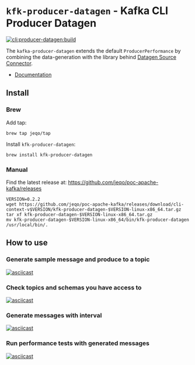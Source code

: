 # `kfk-producer-datagen` - Kafka CLI Producer Datagen

[![cli:producer-datagen:build](https://github.com/jeqo/poc-apache-kafka/actions/workflows/cli-kproducerdatagen-build.yml/badge.svg)](https://github.com/jeqo/poc-apache-kafka/actions/workflows/cli-kproducerdatagen-build.yml)

The `kafka-producer-datagen` extends the default `ProducerPerformance` by combining the data-generation with the library behind [Datagen Source Connector](https://github.com/confluentinc/kafka-connect-datagen).

- [Documentation](./docs/kfk-producer-datagen.adoc)

## Install

### Brew

Add tap:

```shell
brew tap jeqo/tap
```

Install `kfk-producer-datagen`:

```shell
brew install kfk-producer-datagen
```

### Manual

Find the latest release at: <https://github.com/jeqo/poc-apache-kafka/releases>

```shell
VERSION=0.2.2
wget https://github.com/jeqo/poc-apache-kafka/releases/download/cli-context-v$VERSION/kfk-producer-datagen-$VERSION-linux-x86_64.tar.gz
tar xf kfk-producer-datagen-$VERSION-linux-x86_64.tar.gz
mv kfk-producer-datagen-$VERSION-linux-x86_64/bin/kfk-producer-datagen /usr/local/bin/.
```

## How to use

### Generate sample message and produce to a topic

[![asciicast](https://asciinema.org/a/483231.svg)](https://asciinema.org/a/483231)

### Check topics and schemas you have access to

[![asciicast](https://asciinema.org/a/483238.svg)](https://asciinema.org/a/483238)

### Generate messages with interval

[![asciicast](https://asciinema.org/a/483235.svg)](https://asciinema.org/a/483235)

### Run performance tests with generated messages

[![asciicast](https://asciinema.org/a/483244.svg)](https://asciinema.org/a/483244)
